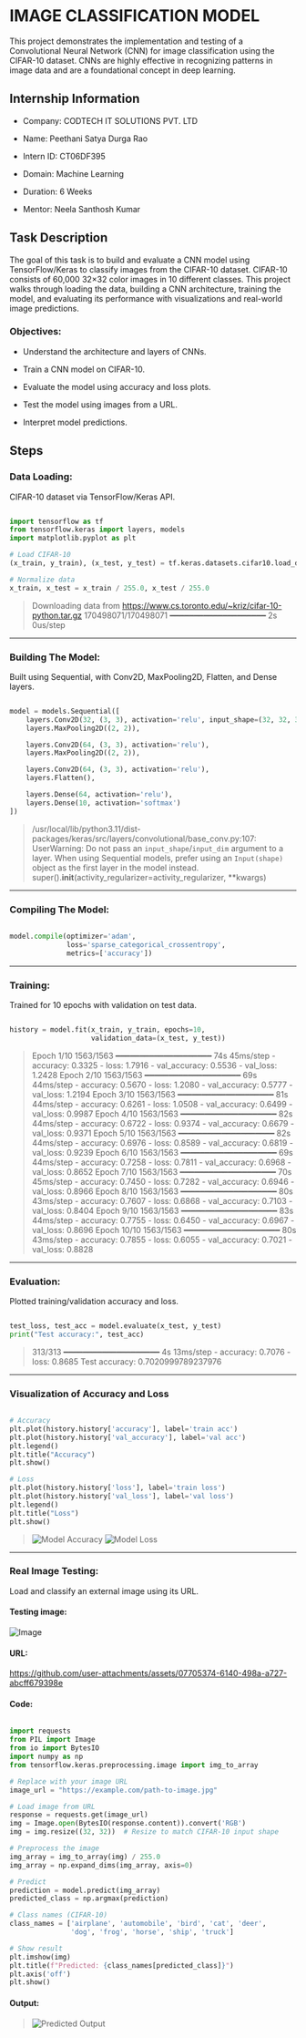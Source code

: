 # IMAGE CLASSIFICATION MODEL

This project demonstrates the implementation and testing of a Convolutional Neural Network (CNN) for image classification using the CIFAR-10 dataset. CNNs are highly effective in recognizing patterns in image data and are a foundational concept in deep learning.


## Internship Information

- Company: CODTECH IT SOLUTIONS PVT. LTD

- Name: Peethani Satya Durga Rao

- Intern ID: CT06DF395

- Domain: Machine Learning

- Duration: 6 Weeks

- Mentor: Neela Santhosh Kumar


## Task Description

The goal of this task is to build and evaluate a CNN model using TensorFlow/Keras to classify images from the CIFAR-10 dataset. CIFAR-10 consists of 60,000 32×32 color images in 10 different classes. This project walks through loading the data, building a CNN architecture, training the model, and evaluating its performance with visualizations and real-world image predictions.

### Objectives:

- Understand the architecture and layers of CNNs.

- Train a CNN model on CIFAR-10.

- Evaluate the model using accuracy and loss plots.

- Test the model using images from a URL.

- Interpret model predictions.


## Steps

### Data Loading:

CIFAR-10 dataset via TensorFlow/Keras API.

```python

import tensorflow as tf
from tensorflow.keras import layers, models
import matplotlib.pyplot as plt

# Load CIFAR-10
(x_train, y_train), (x_test, y_test) = tf.keras.datasets.cifar10.load_data()

# Normalize data
x_train, x_test = x_train / 255.0, x_test / 255.0

```

> Downloading data from https://www.cs.toronto.edu/~kriz/cifar-10-python.tar.gz
> 170498071/170498071 ━━━━━━━━━━━━━━━━━━━━ 2s 0us/step

---

### Building The Model: 

Built using Sequential, with Conv2D, MaxPooling2D, Flatten, and Dense layers.

```python

model = models.Sequential([
    layers.Conv2D(32, (3, 3), activation='relu', input_shape=(32, 32, 3)),
    layers.MaxPooling2D((2, 2)),

    layers.Conv2D(64, (3, 3), activation='relu'),
    layers.MaxPooling2D((2, 2)),

    layers.Conv2D(64, (3, 3), activation='relu'),
    layers.Flatten(),

    layers.Dense(64, activation='relu'),
    layers.Dense(10, activation='softmax')
])

```

> /usr/local/lib/python3.11/dist-packages/keras/src/layers/convolutional/base_conv.py:107: UserWarning: Do not pass an `input_shape`/`input_dim` argument to a layer. When using Sequential models, prefer using an `Input(shape)` object as the first layer in the model instead.
  super().__init__(activity_regularizer=activity_regularizer, **kwargs)

---

### Compiling The Model:

```python

model.compile(optimizer='adam',
              loss='sparse_categorical_crossentropy',
              metrics=['accuracy'])
```

---

### Training: 

Trained for 10 epochs with validation on test data.

```python

history = model.fit(x_train, y_train, epochs=10, 
                    validation_data=(x_test, y_test))

```

> Epoch 1/10
> 1563/1563 ━━━━━━━━━━━━━━━━━━━━ 74s 45ms/step - accuracy: 0.3325 - loss: 1.7916 - val_accuracy: 0.5536 - val_loss: 1.2428
Epoch 2/10
1563/1563 ━━━━━━━━━━━━━━━━━━━━ 69s 44ms/step - accuracy: 0.5670 - loss: 1.2080 - val_accuracy: 0.5777 - val_loss: 1.2194
Epoch 3/10
1563/1563 ━━━━━━━━━━━━━━━━━━━━ 81s 44ms/step - accuracy: 0.6261 - loss: 1.0508 - val_accuracy: 0.6499 - val_loss: 0.9987
Epoch 4/10
1563/1563 ━━━━━━━━━━━━━━━━━━━━ 82s 44ms/step - accuracy: 0.6722 - loss: 0.9374 - val_accuracy: 0.6679 - val_loss: 0.9371
Epoch 5/10
1563/1563 ━━━━━━━━━━━━━━━━━━━━ 82s 44ms/step - accuracy: 0.6976 - loss: 0.8589 - val_accuracy: 0.6819 - val_loss: 0.9239
Epoch 6/10
1563/1563 ━━━━━━━━━━━━━━━━━━━━ 69s 44ms/step - accuracy: 0.7258 - loss: 0.7811 - val_accuracy: 0.6968 - val_loss: 0.8652
Epoch 7/10
1563/1563 ━━━━━━━━━━━━━━━━━━━━ 70s 45ms/step - accuracy: 0.7450 - loss: 0.7282 - val_accuracy: 0.6946 - val_loss: 0.8966
Epoch 8/10
1563/1563 ━━━━━━━━━━━━━━━━━━━━ 80s 43ms/step - accuracy: 0.7607 - loss: 0.6868 - val_accuracy: 0.7103 - val_loss: 0.8404
Epoch 9/10
1563/1563 ━━━━━━━━━━━━━━━━━━━━ 83s 44ms/step - accuracy: 0.7755 - loss: 0.6450 - val_accuracy: 0.6967 - val_loss: 0.8696
Epoch 10/10
> 1563/1563 ━━━━━━━━━━━━━━━━━━━━ 80s 43ms/step - accuracy: 0.7855 - loss: 0.6055 - val_accuracy: 0.7021 - val_loss: 0.8828

---

### Evaluation: 

Plotted training/validation accuracy and loss.

```python

test_loss, test_acc = model.evaluate(x_test, y_test)
print("Test accuracy:", test_acc)

```
> 313/313 ━━━━━━━━━━━━━━━━━━━━ 4s 13ms/step - accuracy: 0.7076 - loss: 0.8685
Test accuracy: 0.7020999789237976

---

### Visualization of Accuracy and Loss

```python

# Accuracy
plt.plot(history.history['accuracy'], label='train acc')
plt.plot(history.history['val_accuracy'], label='val acc')
plt.legend()
plt.title("Accuracy")
plt.show()

# Loss
plt.plot(history.history['loss'], label='train loss')
plt.plot(history.history['val_loss'], label='val loss')
plt.legend()
plt.title("Loss")
plt.show()

```
> ![Model Accuracy](https://github.com/user-attachments/assets/b05635e2-42ab-4c8e-be3b-06ad1b486ed2)
  ![Model Loss](https://github.com/user-attachments/assets/94c60252-cca9-4da0-9702-7d264d42e129)

---

### Real Image Testing: 

Load and classify an external image using its URL.

#### Testing image: 

![Image](https://github.com/user-attachments/assets/07705374-6140-498a-a727-abcff679398e)

#### URL: 

https://github.com/user-attachments/assets/07705374-6140-498a-a727-abcff679398e

#### Code:

```python

import requests
from PIL import Image
from io import BytesIO
import numpy as np
from tensorflow.keras.preprocessing.image import img_to_array

# Replace with your image URL
image_url = "https://example.com/path-to-image.jpg"

# Load image from URL
response = requests.get(image_url)
img = Image.open(BytesIO(response.content)).convert('RGB')
img = img.resize((32, 32))  # Resize to match CIFAR-10 input shape

# Preprocess the image
img_array = img_to_array(img) / 255.0
img_array = np.expand_dims(img_array, axis=0)

# Predict
prediction = model.predict(img_array)
predicted_class = np.argmax(prediction)

# Class names (CIFAR-10)
class_names = ['airplane', 'automobile', 'bird', 'cat', 'deer', 
               'dog', 'frog', 'horse', 'ship', 'truck']

# Show result
plt.imshow(img)
plt.title(f"Predicted: {class_names[predicted_class]}")
plt.axis('off')
plt.show()

```
#### Output:

> ![Predicted Output](https://github.com/user-attachments/assets/1bb24041-98d3-476e-a007-ed845cb19b37)
